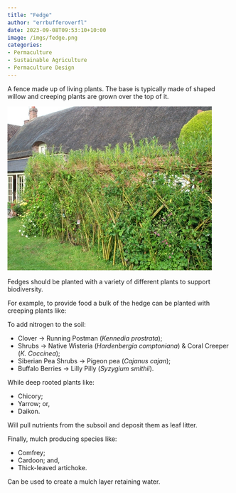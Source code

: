 ```yaml
---
title: "Fedge"
author: "errbufferoverfl"
date: 2023-09-08T09:53:10+10:00
image: /imgs/fedge.png
categories:
- Permaculture
- Sustainable Agriculture
- Permaculture Design
---
```


A fence made up of living plants. The base is typically made of shaped willow and creeping plants are grown over the top of it.

![A photo of a mature living willow fedge](/imgs/fedge.png)

Fedges should be planted with a variety of different plants to support biodiversity.

For example, to provide food a bulk of the hedge can be planted with creeping plants like:

To add nitrogen to the soil:

-   Clover → Running Postman (*Kennedia prostrata*);
-   Shrubs → Native Wisteria (*Hardenbergia comptoniana*) & Coral Creeper (*K. Coccinea*);
-   Siberian Pea Shrubs → Pigeon pea (*Cajanus cajan*);
-   Buffalo Berries → Lilly Pilly (*Syzygium smithii*).

While deep rooted plants like:

-   Chicory;
-   Yarrow; or,
-   Daikon.

Will pull nutrients from the subsoil and deposit them as leaf litter.

Finally, mulch producing species like:

-   Comfrey;
-   Cardoon; and,
-   Thick-leaved artichoke.

Can be used to create a mulch layer retaining water.
